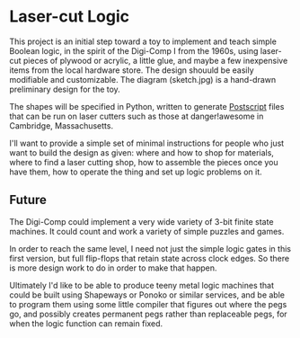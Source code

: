 Laser-cut Logic
==

This project is an initial step toward a toy to implement and teach simple
Boolean logic, in the spirit of the Digi-Comp I from the 1960s, using laser-cut
pieces of plywood or acrylic, a little glue, and maybe a few inexpensive items
from the local hardware store. The design shouuld be easily modifiable and
customizable. The diagram (sketch.jpg) is a hand-drawn preliminary design for
the toy.

The shapes will be specified in Python, written to generate
[Postscript](http://www-cdf.fnal.gov/offline/PostScript/BLUEBOOK.PDF) files
that can be run on laser cutters such as those at danger!awesome in Cambridge,
Massachusetts.

I'll want to provide a simple set of minimal instructions for people who just
want to build the design as given: where and how to shop for materials, where
to find a laser cutting shop, how to assemble the pieces once you have them,
how to operate the thing and set up logic problems on it.

Future
--

The Digi-Comp could implement a very wide variety of 3-bit finite state
machines. It could count and work a variety of simple puzzles and games.

In order to reach the same level, I need not just the simple logic gates in
this first version, but full flip-flops that retain state across clock edges.
So there is more design work to do in order to make that happen.

Ultimately I'd like to be able to produce teeny metal logic machines that could
be built using Shapeways or Ponoko or similar services, and be able to program
them using some little compiler that figures out where the pegs go, and
possibly creates permanent pegs rather than replaceable pegs, for when the
logic function can remain fixed.
